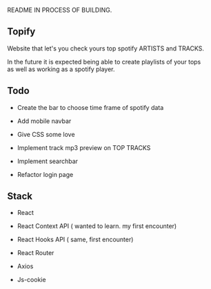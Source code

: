 README IN PROCESS OF BUILDING.

## Topify

Website that let's you check yours top spotify ARTISTS and TRACKS.

In the future it is expected being able to create playlists of your tops <br />
as well as working as a spotify player.

## Todo

- Create the bar to choose time frame of spotify data

- Add mobile navbar

- Give CSS some love

- Implement track mp3 preview on TOP TRACKS

- Implement searchbar

- Refactor login page

## Stack

- React

- React Context API ( wanted to learn. my first encounter)

- React Hooks API ( same, first encounter)

- React Router

- Axios

- Js-cookie
